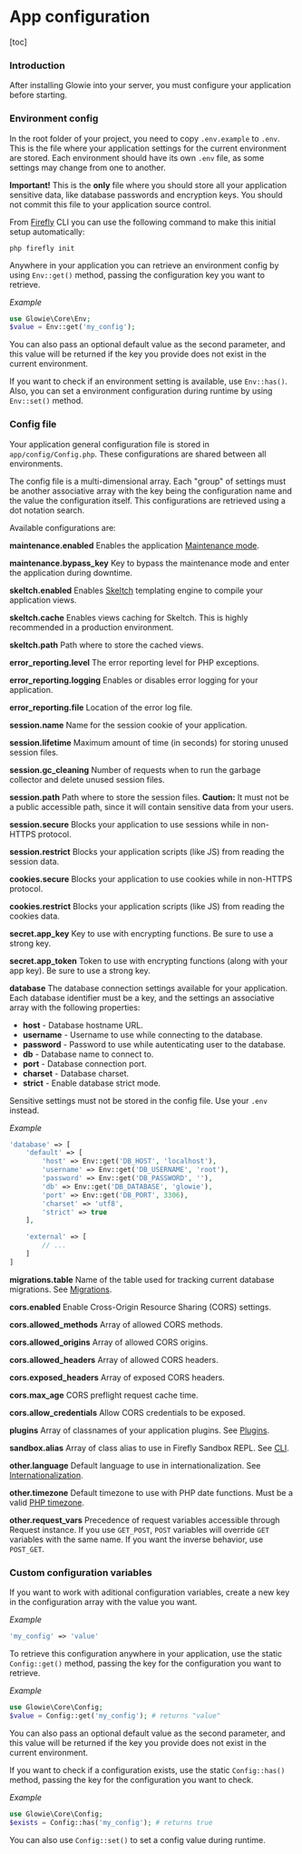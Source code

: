 # App configuration

[toc]

### Introduction
After installing Glowie into your server, you must configure your application before starting.

### Environment config
In the root folder of your project, you need to copy `.env.example` to `.env`. This is the file where your application settings for the current environment are stored. Each environment should have its own `.env` file, as some settings may change from one to another.

**Important!** This is the **only** file where you should store all your application sensitive data, like database passwords and encryption keys. You should not commit this file to your application source control.

From [Firefly](docs/%%version%%/extra/cli) CLI you can use the following command to make this initial setup automatically:

```plaintext
php firefly init
```

Anywhere in your application you can retrieve an environment config by using `Env::get()` method, passing the configuration key you want to retrieve.

_Example_
```php
use Glowie\Core\Env;
$value = Env::get('my_config');
```

You can also pass an optional default value as the second parameter, and this value will be returned if the key you provide does not exist in the current environment.

If you want to check if an environment setting is available, use `Env::has()`. Also, you can set a environment configuration during runtime by using `Env::set()` method.

### Config file
Your application general configuration file is stored in `app/config/Config.php`. These configurations are shared between all environments.

The config file is a multi-dimensional array. Each "group" of settings must be another associative array with the key being the configuration name and the value the configuration itself. This configurations are retrieved using a dot notation search.

Available configurations are:

**maintenance.enabled**
Enables the application [Maintenance mode](docs/%%version%%/extra/maintenance-mode).

**maintenance.bypass_key**
Key to bypass the maintenance mode and enter the application during downtime.

**skeltch.enabled**
Enables [Skeltch](docs/%%version%%/extra/skeltch) templating engine to compile your application views.

**skeltch.cache**
Enables views caching for Skeltch. This is highly recommended in a production environment.

**skeltch.path**
Path where to store the cached views.

**error_reporting.level**
The error reporting level for PHP exceptions.

**error_reporting.logging**
Enables or disables error logging for your application.

**error_reporting.file**
Location of the error log file.

**session.name**
Name for the session cookie of your application.

**session.lifetime**
Maximum amount of time (in seconds) for storing unused session files.

**session.gc_cleaning**
Number of requests when to run the garbage collector and delete unused session files.

**session.path**
Path where to store the session files. **Caution:** It must not be a public accessible path, since it will contain sensitive data from your users.

**session.secure**
Blocks your application to use sessions while in non-HTTPS protocol.

**session.restrict**
Blocks your application scripts (like JS) from reading the session data.

**cookies.secure**
Blocks your application to use cookies while in non-HTTPS protocol.

**cookies.restrict**
Blocks your application scripts (like JS) from reading the cookies data.

**secret.app_key**
Key to use with encrypting functions. Be sure to use a strong key.

**secret.app_token**
Token to use with encrypting functions (along with your app key). Be sure to use a strong key.

**database**
The database connection settings available for your application. Each database identifier must be a key, and the settings an associative array with the following properties:

- **host** - Database hostname URL.
- **username** - Username to use while connecting to the database.
- **password** - Password to use while autenticating user to the database.
- **db** - Database name to connect to.
- **port** - Database connection port.
- **charset** - Database charset.
- **strict** - Enable database strict mode.

Sensitive settings must not be stored in the config file. Use your `.env` instead.

_Example_
```php
'database' => [
    'default' => [
        'host' => Env::get('DB_HOST', 'localhost'),
        'username' => Env::get('DB_USERNAME', 'root'),
        'password' => Env::get('DB_PASSWORD', ''),
        'db' => Env::get('DB_DATABASE', 'glowie'),
        'port' => Env::get('DB_PORT', 3306),
        'charset' => 'utf8',
        'strict' => true
    ],

    'external' => [
        // ...
    ]
]
```

**migrations.table**
Name of the table used for tracking current database migrations. See [Migrations](docs/%%version%%/extra/migrations).

**cors.enabled**
Enable Cross-Origin Resource Sharing (CORS) settings.

**cors.allowed_methods**
Array of allowed CORS methods.

**cors.allowed_origins**
Array of allowed CORS origins.

**cors.allowed_headers**
Array of allowed CORS headers.

**cors.exposed_headers**
Array of exposed CORS headers.

**cors.max_age**
CORS preflight request cache time.

**cors.allow_credentials**
Allow CORS credentials to be exposed.

**plugins**
Array of classnames of your application plugins. See [Plugins](docs/%%version%%/extra/plugins).

**sandbox.alias**
Array of class alias to use in Firefly Sandbox REPL. See [CLI](docs/%%version%%/extra/cli).

**other.language**
Default language to use in internationalization. See [Internationalization](docs/%%version%%/extra/internationalization).

**other.timezone**
Default timezone to use with PHP date functions. Must be a valid [PHP timezone](https://php.net/manual/en/timezones.php).

**other.request_vars**
Precedence of request variables accessible through Request instance. If you use `GET_POST`, `POST` variables will override `GET` variables with the same name. If you want the inverse behavior, use `POST_GET`.

### Custom configuration variables
If you want to work with aditional configuration variables, create a new key in the configuration array with the value you want.

_Example_
```php
'my_config' => 'value'
```

To retrieve this configuration anywhere in your application, use the static `Config::get()` method, passing the key for the configuration you want to retrieve.

_Example_
```php
use Glowie\Core\Config;
$value = Config::get('my_config'); # returns "value"
```

You can also pass an optional default value as the second parameter, and this value will be returned if the key you provide does not exist in the current environment.

If you want to check if a configuration exists, use the static `Config::has()` method, passing the key for the configuration you want to check.

_Example_
```php
use Glowie\Core\Config;
$exists = Config::has('my_config'); # returns true
```

You can also use `Config::set()` to set a config value during runtime.